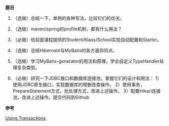**题目**
1. （选做）总结一下，单例的各种写法，比较它们的优劣。

2. （选做）maven/spring的profile机制，都有什么用法？

3. （必做）给前面课程提供的Student/Klass/School实现自动配置和Starter。

4. （选做）总结Hibernate与MyBatis的各方面异同点。

5. （选做）学习MyBatis-generator的用法和原理，学会自定义TypeHandler处理复杂类型。

6. （必做）研究一下JDBC接口和数据库连接池，掌握它们的设计和用法：
   1）使用JDBC原生接口，实现数据库的增删改查操作。
   2）使用事务，PrepareStatement方式，批处理方式，改进上述操作。
   3）配置Hikari连接池，改进上述操作。提交代码到Github  
   
   
**参考**

[Using Transactions](https://docs.oracle.com/javase/tutorial/jdbc/basics/transactions.html)

